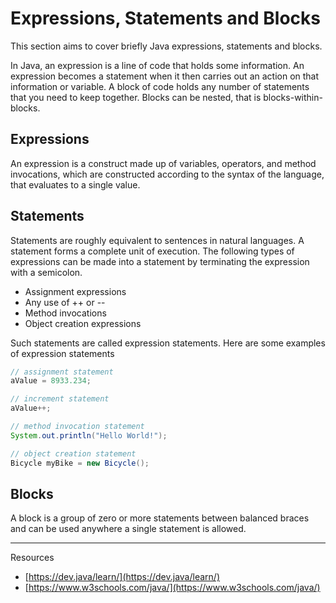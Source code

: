 # Expressions, Statements and Blocks

This section aims to cover briefly Java expressions, statements and blocks.

In Java, an expression is a line of code that holds some information. An expression becomes a statement when it then carries out an action on that information or variable. A block of code holds any number of statements that you need to keep together. Blocks can be nested, that is blocks-within-blocks.

## Expressions

An expression is a construct made up of variables, operators, and method invocations, which are constructed according to the syntax of the language, that evaluates to a single value.

## Statements

Statements are roughly equivalent to sentences in natural languages. A statement forms a complete unit of execution. The following types of expressions can be made into a statement by terminating the expression with a semicolon.

-   Assignment expressions
-   Any use of ++ or --
-   Method invocations
-   Object creation expressions

Such statements are called expression statements. Here are some examples of expression statements

```java
// assignment statement
aValue = 8933.234;

// increment statement
aValue++;

// method invocation statement
System.out.println("Hello World!");

// object creation statement
Bicycle myBike = new Bicycle();
```

## Blocks

A block is a group of zero or more statements between balanced braces and can be used anywhere a single statement is allowed.

---

Resources

-   [https://dev.java/learn/](https://dev.java/learn/)
-   [https://www.w3schools.com/java/](https://www.w3schools.com/java/)
